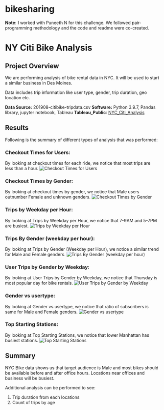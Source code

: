 # bikesharing

**Note:**
I worked with Puneeth N for this challenge. We followed pair-programming methodology and the code and readme were co-created.

# **NY Citi Bike Analysis**

## **Project Overview**

We are performing analysis of bike rental data in NYC. It will be used to start a similar business in Des Moines.

Data includes trip information like user type, gender, trip duration, geo location etc.

**Data Source:** 201908-citibike-tripdata.csv
**Software:** Python 3.9.7, Pandas library, jupyter notebook, Tableau
**Tableau_Public**: [NYC_Citi_Analysis](https://public.tableau.com/app/profile/aman.s.gill/viz/NYC_Citi_Bike_Analysis/CheckoutTimesforUsers?publish=yes)

## **Results**

Following is the summary of different types of analysis that was performed:

### Checkout Times for Users: 
By looking at checkout times for each ride, we notice that most trips are less than a hour.
![Checkout Times for Users](/Data/Checkout_Times_for_Users.png)

### Checkout Times by Gender: 
By looking at checkout times by gender, we notice that Male users outnumber Female and unknown genders.
![Checkout Times by Gender](/Data/Checkout_Times_by_Gender.png)

### Trips by Weekday per Hour: 
By looking at Trips by Weekday per Hour, we notice that 7-9AM and 5-7PM are busiest.
![Trips by Weekday per Hour](/Data/Trips_by_Weekday_per_Hour.png)

### Trips By Gender (weekday per hour): 
By looking at Trips by Gender (Weekday per Hour), we notice a similar trend for Male and Female genders.
![Trips By Gender (weekday per hour)](/Data/Trips_By_Gender_(weekday_per_hour).png)

### User Trips by Gender by Weekday: 
By looking at User Trips by Gender by Weekday, we notice that Thursday is most popular day for bike rentals.
![User Trips by Gender by Weekday](/Data/User_Trips_by_Gender_by_Weekday.png)

### Gender vs usertype: 
By looking at Gender vs usertype, we notice that ratio of subscribers is same for Male and Female genders.
![Gender vs usertype](/Data/Gender_vs_usertype.png)

### Top Starting Stations: 
By looking at Top Starting Stations, we notice that lower Manhattan has busiest stations.
![Top Starting Stations](/Data/Top_Starting_Stations.png)

## **Summary**

NYC Bike data shows us that target audience is Male and most bikes should be available before and after office hours. Locations near offices and business will be busiest. 

Additional analysis can be performed to see:
1. Trip duration from each locations
2. Count of trips by age